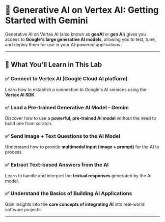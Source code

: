 # 🧠 Generative AI on Vertex AI: Getting Started with Gemini

Generative AI on Vertex AI (also known as **genAI** or **gen AI**) gives you access to **Google's large generative AI models**, allowing you to test, tune, and deploy them for use in your AI-powered applications.

---

## 🔬 What You'll Learn in This Lab

### ✅ Connect to Vertex AI (Google Cloud AI platform)
Learn how to establish a connection to Google's AI services using the **Vertex AI SDK**.

### ✅ Load a Pre-trained Generative AI Model - Gemini
Discover how to use a **powerful, pre-trained AI model** without the need to build one from scratch.

### ✅ Send Image + Text Questions to the AI Model
Understand how to provide **multimodal input (image + prompt)** for the AI to process.

### ✅ Extract Text-based Answers from the AI
Learn to handle and interpret the **textual responses** generated by the AI model.

### ✅ Understand the Basics of Building AI Applications
Gain insights into the **core concepts of integrating AI** into real-world software projects.

---
